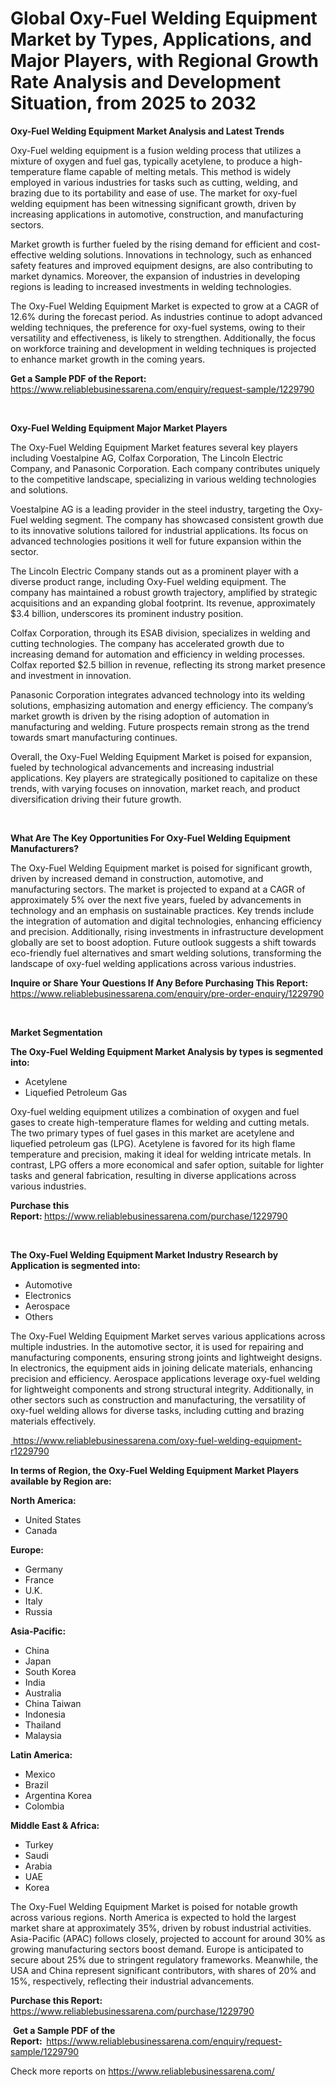 <p><h1>Global Oxy-Fuel Welding Equipment Market by Types, Applications, and Major Players, with Regional Growth Rate Analysis and Development Situation, from 2025 to 2032</h1></p><p><strong>Oxy-Fuel Welding Equipment Market Analysis and Latest Trends</strong></p>
<p><p>Oxy-Fuel welding equipment is a fusion welding process that utilizes a mixture of oxygen and fuel gas, typically acetylene, to produce a high-temperature flame capable of melting metals. This method is widely employed in various industries for tasks such as cutting, welding, and brazing due to its portability and ease of use. The market for oxy-fuel welding equipment has been witnessing significant growth, driven by increasing applications in automotive, construction, and manufacturing sectors.</p><p>Market growth is further fueled by the rising demand for efficient and cost-effective welding solutions. Innovations in technology, such as enhanced safety features and improved equipment designs, are also contributing to market dynamics. Moreover, the expansion of industries in developing regions is leading to increased investments in welding technologies.</p><p>The Oxy-Fuel Welding Equipment Market is expected to grow at a CAGR of 12.6% during the forecast period. As industries continue to adopt advanced welding techniques, the preference for oxy-fuel systems, owing to their versatility and effectiveness, is likely to strengthen. Additionally, the focus on workforce training and development in welding techniques is projected to enhance market growth in the coming years.</p></p>
<p><strong>Get a Sample PDF of the Report:&nbsp;</strong> <a href="https://www.reliablebusinessarena.com/enquiry/request-sample/1229790?utm_campaign=2740&utm_medium=2&utm_source=Github&utm_content=ia&utm_term=27022025&utm_id=oxy-fuel-welding-equipment">https://www.reliablebusinessarena.com/enquiry/request-sample/1229790</a></p>
<p>&nbsp;</p>
<p><strong>Oxy-Fuel Welding Equipment Major Market Players</strong></p>
<p><p>The Oxy-Fuel Welding Equipment Market features several key players including Voestalpine AG, Colfax Corporation, The Lincoln Electric Company, and Panasonic Corporation. Each company contributes uniquely to the competitive landscape, specializing in various welding technologies and solutions.</p><p>Voestalpine AG is a leading provider in the steel industry, targeting the Oxy-Fuel welding segment. The company has showcased consistent growth due to its innovative solutions tailored for industrial applications. Its focus on advanced technologies positions it well for future expansion within the sector.</p><p>The Lincoln Electric Company stands out as a prominent player with a diverse product range, including Oxy-Fuel welding equipment. The company has maintained a robust growth trajectory, amplified by strategic acquisitions and an expanding global footprint. Its revenue, approximately $3.4 billion, underscores its prominent industry position.</p><p>Colfax Corporation, through its ESAB division, specializes in welding and cutting technologies. The company has accelerated growth due to increasing demand for automation and efficiency in welding processes. Colfax reported $2.5 billion in revenue, reflecting its strong market presence and investment in innovation.</p><p>Panasonic Corporation integrates advanced technology into its welding solutions, emphasizing automation and energy efficiency. The company’s market growth is driven by the rising adoption of automation in manufacturing and welding. Future prospects remain strong as the trend towards smart manufacturing continues.</p><p>Overall, the Oxy-Fuel Welding Equipment Market is poised for expansion, fueled by technological advancements and increasing industrial applications. Key players are strategically positioned to capitalize on these trends, with varying focuses on innovation, market reach, and product diversification driving their future growth.</p></p>
<p>&nbsp;</p>
<p><strong>What Are The Key Opportunities For Oxy-Fuel Welding Equipment Manufacturers?</strong></p>
<p><p>The Oxy-Fuel Welding Equipment market is poised for significant growth, driven by increased demand in construction, automotive, and manufacturing sectors. The market is projected to expand at a CAGR of approximately 5% over the next five years, fueled by advancements in technology and an emphasis on sustainable practices. Key trends include the integration of automation and digital technologies, enhancing efficiency and precision. Additionally, rising investments in infrastructure development globally are set to boost adoption. Future outlook suggests a shift towards eco-friendly fuel alternatives and smart welding solutions, transforming the landscape of oxy-fuel welding applications across various industries.</p></p>
<p><strong>Inquire or Share Your Questions If Any Before Purchasing This Report:</strong> <a href="https://www.reliablebusinessarena.com/enquiry/pre-order-enquiry/1229790?utm_campaign=2740&utm_medium=2&utm_source=Github&utm_content=ia&utm_term=27022025&utm_id=oxy-fuel-welding-equipment">https://www.reliablebusinessarena.com/enquiry/pre-order-enquiry/1229790</a></p>
<p>&nbsp;</p>
<p><strong>Market Segmentation</strong></p>
<p><strong>The Oxy-Fuel Welding Equipment Market Analysis by types is segmented into:</strong></p>
<p><ul><li>Acetylene</li><li>Liquefied Petroleum Gas</li></ul></p>
<p><p>Oxy-fuel welding equipment utilizes a combination of oxygen and fuel gases to create high-temperature flames for welding and cutting metals. The two primary types of fuel gases in this market are acetylene and liquefied petroleum gas (LPG). Acetylene is favored for its high flame temperature and precision, making it ideal for welding intricate metals. In contrast, LPG offers a more economical and safer option, suitable for lighter tasks and general fabrication, resulting in diverse applications across various industries.</p></p>
<p><strong>Purchase this Report:&nbsp;</strong><a href="https://www.reliablebusinessarena.com/purchase/1229790?utm_campaign=2740&utm_medium=2&utm_source=Github&utm_content=ia&utm_term=27022025&utm_id=oxy-fuel-welding-equipment">https://www.reliablebusinessarena.com/purchase/1229790</a></p>
<p>&nbsp;</p>
<p><strong>The Oxy-Fuel Welding Equipment Market Industry Research by Application is segmented into:</strong></p>
<p><ul><li>Automotive</li><li>Electronics</li><li>Aerospace</li><li>Others</li></ul></p>
<p><p>The Oxy-Fuel Welding Equipment Market serves various applications across multiple industries. In the automotive sector, it is used for repairing and manufacturing components, ensuring strong joints and lightweight designs. In electronics, the equipment aids in joining delicate materials, enhancing precision and efficiency. Aerospace applications leverage oxy-fuel welding for lightweight components and strong structural integrity. Additionally, in other sectors such as construction and manufacturing, the versatility of oxy-fuel welding allows for diverse tasks, including cutting and brazing materials effectively.</p></p>
<p><a href="https://www.reliablebusinessarena.com/oxy-fuel-welding-equipment-r1229790?utm_campaign=2740&utm_medium=2&utm_source=Github&utm_content=ia&utm_term=27022025&utm_id=oxy-fuel-welding-equipment">&nbsp;https://www.reliablebusinessarena.com/oxy-fuel-welding-equipment-r1229790</a></p>
<p><strong>In terms of Region, the Oxy-Fuel Welding Equipment Market Players available by Region are:</strong></p>
<p>
    <p> <strong> North America: </strong>
        <ul>
            <li>United States</li>
            <li>Canada</li>
        </ul>
        </p> 
    <p> <strong> Europe: </strong>
        <ul>
            <li>Germany</li>
            <li>France</li>
            <li>U.K.</li>
            <li>Italy</li>
            <li>Russia</li>
        </ul>
        </p> 
    <p> <strong> Asia-Pacific: </strong>
        <ul>
            <li>China</li>
            <li>Japan</li>
            <li>South Korea</li>
            <li>India</li>
            <li>Australia</li>
            <li>China Taiwan</li>
            <li>Indonesia</li>
            <li>Thailand</li>
            <li>Malaysia</li>
        </ul>
        </p> 
    <p> <strong> Latin America: </strong>
        <ul>
            <li>Mexico</li>
            <li>Brazil</li>
            <li>Argentina Korea</li>
            <li>Colombia</li>
        </ul>
        </p> 
    <p> <strong> Middle East & Africa: </strong>
        <ul>
            <li>Turkey</li>
            <li>Saudi</li>
            <li>Arabia</li>
            <li>UAE</li>
            <li>Korea</li>
        </ul>
    </p>
    </p>
<p><p>The Oxy-Fuel Welding Equipment Market is poised for notable growth across various regions. North America is expected to hold the largest market share at approximately 35%, driven by robust industrial activities. Asia-Pacific (APAC) follows closely, projected to account for around 30% as growing manufacturing sectors boost demand. Europe is anticipated to secure about 25% due to stringent regulatory frameworks. Meanwhile, the USA and China represent significant contributors, with shares of 20% and 15%, respectively, reflecting their industrial advancements.</p></p>
<p><strong>Purchase this Report: </strong><a href="https://www.reliablebusinessarena.com/purchase/1229790?utm_campaign=2740&utm_medium=2&utm_source=Github&utm_content=ia&utm_term=27022025&utm_id=oxy-fuel-welding-equipment">https://www.reliablebusinessarena.com/purchase/1229790</a></p>
<p>&nbsp;<strong>Get a Sample PDF of the Report:&nbsp;&nbsp;</strong><a href="https://www.reliablebusinessarena.com/enquiry/request-sample/1229790?utm_campaign=2740&utm_medium=2&utm_source=Github&utm_content=ia&utm_term=27022025&utm_id=oxy-fuel-welding-equipment">https://www.reliablebusinessarena.com/enquiry/request-sample/1229790</a></p>
<p><strong></strong></p>
<p>Check more reports on <a href="https://www.reliablebusinessarena.com/?utm_campaign=2740&utm_medium=2&utm_source=Github&utm_content=ia&utm_term=27022025&utm_id=oxy-fuel-welding-equipment">https://www.reliablebusinessarena.com/</a></p>